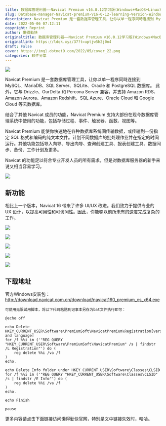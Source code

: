 ```yaml
---
title: 数据库管理利器——Navicat Premium v16.0.12学习版(Windows+MacOS+Linux)
slug: Database-manager-Navicat-premium-V16-0-12-learning-Version-Windows-MacOS-Linux
description: Navicat Premium 是一套数据库管理工具，让你以单一程序同時连接到 MySQL、MariaDB、SQL Server、SQLite、Oracle 和 PostgreSQL 数据库。
date: 2022-05-06 07:12:11
copyright: Reprint
author: 懒得勤快
originaltitle: 数据库管理利器——Navicat Premium v16.0.12学习版(Windows+MacOS+Linux)
originallink: https://ldqk.xyz/37?t=uptjw5h2j0n4
draft: False
cover: https://img1.dotnet9.com/2022/05/cover_22.png
categories: 软件分享
---
```


![](https://img1.dotnet9.com/2022/05/cover_22.png)

Navicat Premium 是一套数据库管理工具，让你以单一程序同時连接到 MySQL、MariaDB、SQL Server、SQLite、Oracle 和 PostgreSQL 数据库。 此外，它与 Drizzle、OurDelta 和 Percona Server 兼容，并支持 Amazon RDS、Amazon Aurora、Amazon Redshift、SQL Azure、Oracle Cloud 和 Google Cloud 等云数据库。

结合了其他 Navicat 成员的功能，Navicat Premium 支持大部份在现今数据库管理系统中使用的功能，包括存储过程、事件、触发器、函数、视图等。

Navicat Premium 能使你快速地在各种数据库系统间传输数据，或传输到一份指定 SQL 格式和编码的纯文本文件。计划不同数据库的批处理作业并在指定的时间运行。其他功能包括导入向导、导出向导、查询创建工具、报表创建工具、数据同步、备份、工作计划及更多。

Navicat 的功能足以符合专业开发人员的所有需求，但是对数据库服务器的新手来说又相当容易学习。

![](https://img1.dotnet9.com/2022/05/2201.png)

## 新功能

相比上一个版本，Navicat 16 带来了许多 UI/UX 改进。我们致力于提供专业的 UX 设计，以提高可用性和可访问性。因此，你能够以前所未有的速度完成复杂的工作。

![](https://img1.dotnet9.com/2022/05/2202.png)

![](https://img1.dotnet9.com/2022/05/2203.png)

![](https://img1.dotnet9.com/2022/05/2204.png)

![](https://img1.dotnet9.com/2022/05/2205.png)

![](https://img1.dotnet9.com/2022/05/2206.png)

## 下载地址

官方Windows安装包：http://download.navicat.com.cn/download/navicat160_premium_cs_x64.exe

`可使用无限试用脚本，将以下代码粘贴到记事本另存为bat文件执行即可：`

```shell
@echo off
 
echo Delete HKEY_CURRENT_USER\Software\PremiumSoft\NavicatPremium\Registration[version and language]
for /f %%i in ('"REG QUERY "HKEY_CURRENT_USER\Software\PremiumSoft\NavicatPremium" /s | findstr /L Registration"') do (
    reg delete %%i /va /f
)
echo.
 
echo Delete Info folder under HKEY_CURRENT_USER\Software\Classes\CLSID
for /f %%i in ('"REG QUERY "HKEY_CURRENT_USER\Software\Classes\CLSID" /s | findstr /E Info"') do (
    reg delete %%i /va /f
)
echo.
 
echo Finish
 
pause
```

更多内容请点击下面链接访问懒得勤快官网，特别是文中链接失效时，哈哈。
